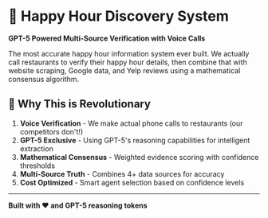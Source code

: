 # 🍹 Happy Hour Discovery System

**GPT-5 Powered Multi-Source Verification with Voice Calls**

The most accurate happy hour information system ever built. We actually call restaurants to verify their happy hour details, then combine that with website scraping, Google data, and Yelp reviews using a mathematical consensus algorithm.

## 🚀 Why This is Revolutionary

1. **Voice Verification** - We make actual phone calls to restaurants (our competitors don't!)
2. **GPT-5 Exclusive** - Using GPT-5's reasoning capabilities for intelligent extraction
3. **Mathematical Consensus** - Weighted evidence scoring with confidence thresholds
4. **Multi-Source Truth** - Combines 4+ data sources for accuracy
5. **Cost Optimized** - Smart agent selection based on confidence levels

---

**Built with ❤️ and GPT-5 reasoning tokens**
